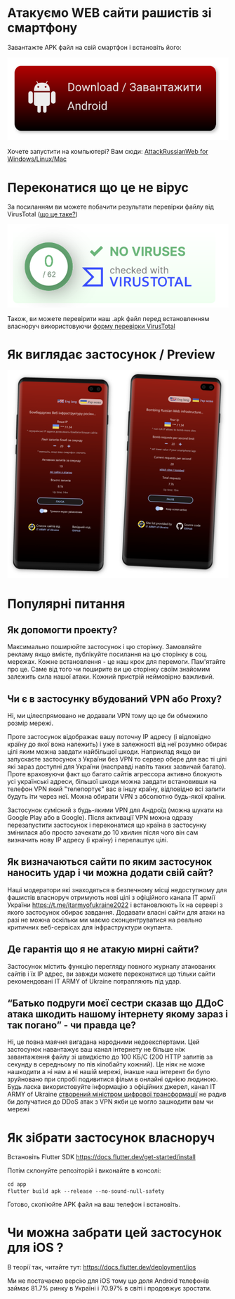 # Атакуємо WEB сайти рашистів зі смартфону

Завантажте APK файл на свій смартфон і встановіть його:

[![Attack Russian Web preview](./app/assets/dlAndroid.svg)](https://github.com/redblackfury/AttackRussianWebMob/releases/download/v6.0/attack_ru_web_v6.0.apk)

Хочете запустити на компьютері? Вам сюди: [AttackRussianWeb for Windows/Linux/Mac](https://github.com/redblackfury/AttackRussianWeb)


# Переконатися що це не вірус

За посиланням ви можете побачити результати перевірки файлу від VirusTotal ([що це таке?](https://uk.wikipedia.org/wiki/Virustotal))


[![Attack Russian Web is not a virus](./app/assets/novir.svg)](https://www.virustotal.com/gui/file/b617dbdba3aecefa1bfef088d5ec0c7149224d950441bb7625ab975a454635e7?nocache=1)


Також, ви можете перевірити наш .apk файл перед встановленням власноруч використовуючи [форму перевірки VirusTotal](https://www.virustotal.com/gui/home/upload)

# Як виглядає застосунок / Preview

![Attack Russian Web preview](./app/assets/preview.svg)

# Популярні питання

## Як допомогти проекту?

Максимально поширюйте застосунок і цю сторінку. Замовляйте рекламу якщо вмієте, публікуйте посилання на цю сторінку в соц. мережах. Кожне встановлення - це наш крок для перемоги. Пам'ятайте про це. Саме від того чи поширите ви цю сторінку своїм знайомим залежить сила нашої атаки. Кожний пристрій неймовірно важливий.


## Чи є в застосунку вбудований VPN або Proxy?

Ні, ми цілеспрямовано не додавали VPN тому що це би обмежило розмір мережі.

Проте застосунок відображає вашу поточну IP адресу (і відповідно країну до якої вона належить) і уже в залежності від неї розумно обирає цілі яким можна завдати найбільшої шкоди. Наприклад якщо ви запускаєте застосунок з України без VPN то сервер обере для вас ті цілі які зараз доступні для України (насправді навіть таких зазвичай багато). Проте враховуючи факт що багато сайтів агрессора активно блокують усі українські адреси, більшої шкоди можна завдати встановивши на телефон VPN який "телепортує" вас в іншу країну, відповідно всі запити будуть іти через неї. Можна обирати VPN з абсолютно будь-якої країни.

Застосунок сумісний з будь-якими VPN для Андроїд (можна шукати на Google Play або в Google). Після активації VPN можна одразу перезапустити застосунок і переконатися що країна в застосунку змінилася або просто зачекати до 10 хвилин після чого він сам визначить нову IP адресу (і країну) і перелаштує цілі.

## Як визначаються сайти по яким застосунок наносить удар і чи можна додати свій сайт?

Наші модератори які знаходяться в безпечному місці недоступному для фашистів власноруч отримують нові цілі з офіційного канала IT армії України https://t.me/itarmyofukraine2022 і встановлюють їх на сервері з якого застосунок обирає завдання. Додавати власні сайти для атаки на разі не можна оскільки ми маємо сконцентруватися на реально критичних веб-сервісах для інфраструктури окупанта.

## Де гарантія що я не атакую мирні сайти?

Застосунок містить функцію перегляду повного журналу атакованих сайтів і їх IP адрес, ви завжди можете переконатися що тільки сайти рекомендовані IT ARMY of Ukraine потрапляють під удар.

## “Батько подруги моєї сестри сказав що ДДоС атака шкодить нашому інтернету якому зараз і так погано” - чи правда це?
Ні, це повна маячня вигадана народними недоекспертами. Цей застосунок навантажує ваш канал інтернету не більше ніж завантаження файлу зі швидкістю до 100 КБ/С (200 HTTP запитів за секунду в середньому по пів кілобайту кожний).
Це ніяк не може нашкодити а ні нам а ні нашій мережі, інакше наш інтерент би було зруйновано при спробі подивитися фільм в онлайні однією людиною.
Будь ласка використовуйте інформацію з офіційних джерел, канал IT ARMY of Ukraine [створений міністром цифрової трансформації](https://uk.wikipedia.org/wiki/IT-%D0%B0%D1%80%D0%BC%D1%96%D1%8F_%D0%A3%D0%BA%D1%80%D0%B0%D1%97%D0%BD%D0%B8) не радив би долучатися до DDoS атак з VPN якби це могло зашкодити вам чи мережі


# Як зібрати застосунок власноруч

Встановіть Flutter SDK https://docs.flutter.dev/get-started/install

Потім склонуйте репозіторій і виконайте в консолі:

```
cd app
flutter build apk --release --no-sound-null-safety
```

Готово, скопіюйте APK файл на ваш телефон і встановіть.

# Чи можна забрати цей застосунок для iOS ?

В теорії так, читайте тут: https://docs.flutter.dev/deployment/ios

Ми не постачаємо версію для iOS тому що доля Android телефонів займає 81.7% ринку в Україні і 70.97% в світі і продовжує зростати.

